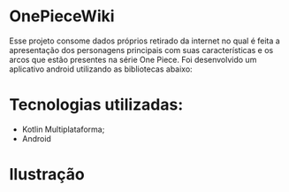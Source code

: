 # OnePieceWiki
Esse projeto consome dados próprios retirado da internet no qual é feita a apresentação dos personagens principais com suas características e os arcos que estão presentes na série One Piece. Foi desenvolvido um aplicativo android utilizando as bibliotecas abaixo:

# Tecnologias utilizadas:
 - Kotlin Multiplataforma;
 - Android 
 
 # Ilustração
 
